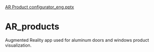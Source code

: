 [AR Product configurator_eng.pptx](https://github.com/dbobe/AR_products/files/7563839/AR.Product.configurator_eng.pptx)
# AR_products
Augmented Reality app used for aluminum doors and windows product visualization.
